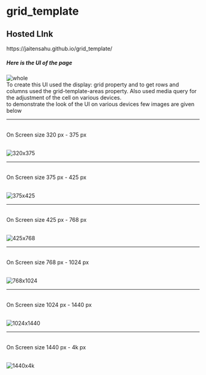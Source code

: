 # grid_template
<h2>Hosted LInk</h2>
https://jaitensahu.github.io/grid_template/


<h5>Here is the UI of the page</h5>

![whole](https://github.com/jaitensahu/grid_template/assets/127736781/97b5690d-5336-4cc8-9f2b-413152f476ff)
<br>
To create this UI used the display: grid property and to get rows and columns used the grid-template-areas property. Also used media query for the adjustment of the cell on various devices.
<br>
to demonstrate the look of the UI on various devices few images are given below<br>
<hr>
<br>
On Screen size 320 px - 375 px<br> <br>

![320x375](https://github.com/jaitensahu/grid_template/assets/127736781/c88fffca-73cb-4500-9a0e-6cff1285bb9d)

<hr>
<br>
On Screen size 375 px - 425 px<br> <br>

![375x425](https://github.com/jaitensahu/grid_template/assets/127736781/86ef9257-bd5d-44d9-9adb-3b1cef7c68f0)

<hr>
<br>
On Screen size 425 px - 768 px<br> <br>

![425x768](https://github.com/jaitensahu/grid_template/assets/127736781/c26d0304-2f82-4f11-a052-5be89fdc0cbf)

<hr>
<br>
On Screen size 768 px - 1024 px<br> <br>

![768x1024](https://github.com/jaitensahu/grid_template/assets/127736781/28f513db-cd9a-4a43-a536-3758ac3a99e8)

<hr>
<br>
On Screen size 1024 px - 1440 px<br> <br>

![1024x1440](https://github.com/jaitensahu/grid_template/assets/127736781/deafe218-becf-4433-8e5d-19d058d4a7d4)

<hr>
<br>
On Screen size 1440 px - 4k px<br> <br>

![1440x4k](https://github.com/jaitensahu/grid_template/assets/127736781/3eff3769-365b-4177-8194-e6c44fc19139)
